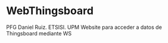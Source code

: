 # WebThingsboard

PFG Daniel Ruiz. ETSISI. UPM
Website para acceder a datos de Thingsboard mediante WS


